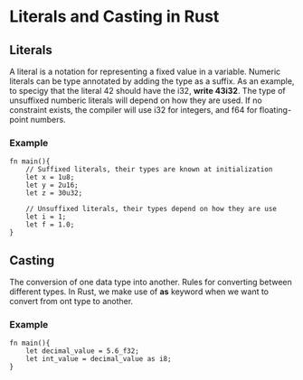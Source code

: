 # Literals and Casting in Rust

## Literals
A literal is a notation for representing a fixed value in a variable.
Numeric literals can be type annotated by adding the type as a suffix. As an example, to specigy that the literal 42 should have the i32, **write 43i32**.
The type of unsuffixed numberic literals will depend on how they are used. If no constraint exists, the compiler will use i32 for integers, and f64 for floating-point numbers.

### Example
```
fn main(){
    // Suffixed literals, their types are known at initialization
    let x = 1u8;
    let y = 2u16;
    let z = 30u32;

    // Unsuffixed literals, their types depend on how they are use
    let i = 1;
    let f = 1.0;
}
```

## Casting
The conversion of one data type into another.
Rules for converting between different types. In Rust, we make use of **as** keyword when we want to convert from ont type to another.

### Example
```
fn main(){
    let decimal_value = 5.6_f32;
    let int_value = decimal_value as i8;
}
```